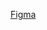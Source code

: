 [Figma](https://www.figma.com/file/KjUrDJ5m0RLhX8snBOL6gD/Bootstrap-Grid-Project?type=design&node-id=0-1&mode=design&t=ymfUJzlqLR35OxCG-0)
